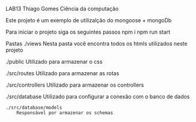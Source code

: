 LAB13 Thiago Gomes
Ciência da computação 

Este projeto é um exemplo de utilizalção do mongoose + mongoDb

Para iniciar o projeto siga os seguintes passos
    npm i
    npm run start

Pastas 
./views 
    Nesta pasta você encontra todos os htmls utilizados neste projeto

./public
    Utilizado para armazenar o css

./src/routes
    Utilizado para armazenar as rotas

./src/controllers
    Utilizado para armazenar os controllers 

./src/database
    Utilizado para configurar a conexão com o banco de dados
    
    ./src/database/models
        Responsável por armazenar os schemas 